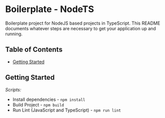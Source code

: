 # Boilerplate - NodeTS

Boilerplate project for NodeJS based projects in TypeScript. This README documents whatever steps are necessary to get
your application up and running.

## Table of Contents

- [Getting Started](#getting-started)

## Getting Started

*Scripts:*

- Install dependencies - `npm install`
- Build Project - `npm build`
- Run Lint (JavaScript and TypeScript) - `npm run lint`
